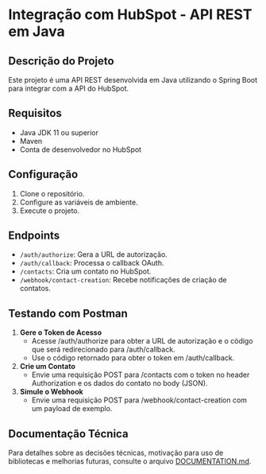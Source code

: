 # Integração com HubSpot - API REST em Java

## **Descrição do Projeto**
Este projeto é uma API REST desenvolvida em Java utilizando o Spring Boot para integrar com a API do HubSpot.

## **Requisitos**
- Java JDK 11 ou superior
- Maven
- Conta de desenvolvedor no HubSpot

## **Configuração**
1. Clone o repositório.
2. Configure as variáveis de ambiente.
3. Execute o projeto.

## **Endpoints**
- `/auth/authorize`: Gera a URL de autorização.
- `/auth/callback`: Processa o callback OAuth.
- `/contacts`: Cria um contato no HubSpot.
- `/webhook/contact-creation`: Recebe notificações de criação de contatos.

## **Testando com Postman**
1. **Gere o Token de Acesso**
    - Acesse /auth/authorize para obter a URL de autorização e o código que será redirecionado para /auth/callback.
    - Use o código retornado para obter o token em /auth/callback.
2. **Crie um Contato**
    - Envie uma requisição POST para /contacts com o token no header Authorization e os dados do contato no body (JSON). 
3. **Simule o Webhook**
    - Envie uma requisição POST para /webhook/contact-creation com um payload de exemplo.

## **Documentação Técnica**
Para detalhes sobre as decisões técnicas, motivação para uso de bibliotecas e melhorias futuras, consulte o arquivo [DOCUMENTATION.md](DOCUMENTATION.md).